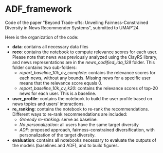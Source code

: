 # ADF_framework

Code of the paper "Beyond Trade-offs: Unveiling Fairness-Constrained Diversity in News Recommender Systems", submitted to UMAP'24.

Here is the organization of the code:
* **data**: contains all necessary data files
* **reco**: contains the notebook to compute relevance scores for each user. Please note that news was previously analyzed using the ClayRS library, and news representations are in the *news_codified_lda_128* folder. This folder contains two sub-folders:
  * *report_baseline_10k_cv_complete*: contains the relevance scores for each news, without any bounds. Missing news for a specific user means that the relevance score equals 0.
  * *report_baseline_10k_cv_k20*: contains the relevance scores of top-20 news for each user. This is a baseline. 
* **user_profile**: contains the notebook to build the user profile based on news topics and users' interactions.
* **re_ranking**: contains the notebook to re-rank the recommendations. Different ways to re-rank recommendations are included:
  * *Greeedy re-ranking*: serve as baseline.
  * *No personalization*: all users have the same target diversity
  * *ADF*: proposed approach, fairness-constrained diversification, with personalization of the target diversity.
* **evaluation**: contains all notebooks necessary to evaluate the outputs of the models (baselines and ADF), and to build figures.

